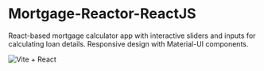 # Mortgage-Reactor-ReactJS
React-based mortgage calculator app with interactive sliders and inputs for calculating loan details. Responsive design with Material-UI components.


![Vite + React](https://github.com/samolubukun/Mortgage-Reactor-ReactJS/assets/137217836/37d46a16-7eb4-48d8-b60d-b3ffce5dc276)
